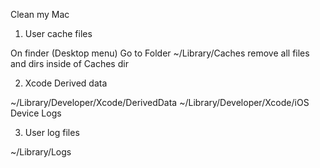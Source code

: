 Clean my Mac

1. User cache files

On finder (Desktop menu) Go to Folder
~/Library/Caches
remove all files and dirs inside of Caches dir

2. Xcode Derived data

~/Library/Developer/Xcode/DerivedData
~/Library/Developer/Xcode/iOS Device Logs

3. User log files

~/Library/Logs
